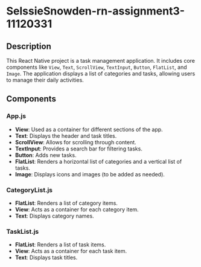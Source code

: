 # SelssieSnowden-rn-assignment3-11120331

## Description

This React Native project is a task management application. It includes core components like `View`, `Text`, `ScrollView`, `TextInput`, `Button`, `FlatList`, and `Image`. The application displays a list of categories and tasks, allowing users to manage their daily activities.

## Components

### App.js
- **View**: Used as a container for different sections of the app.
- **Text**: Displays the header and task titles.
- **ScrollView**: Allows for scrolling through content.
- **TextInput**: Provides a search bar for filtering tasks.
- **Button**: Adds new tasks.
- **FlatList**: Renders a horizontal list of categories and a vertical list of tasks.
- **Image**: Displays icons and images (to be added as needed).

### CategoryList.js
- **FlatList**: Renders a list of category items.
- **View**: Acts as a container for each category item.
- **Text**: Displays category names.

### TaskList.js
- **FlatList**: Renders a list of task items.
- **View**: Acts as a container for each task item.
- **Text**: Displays task titles.


